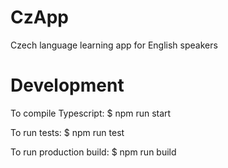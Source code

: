 # CzApp
Czech language learning app for English speakers

# Development
To compile Typescript:
$ npm run start

To run tests:
$ npm run test

To run production build:
$ npm run build